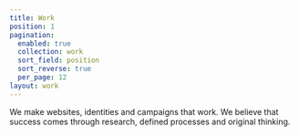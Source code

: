 ```yaml
---
title: Work
position: 1
pagination:
  enabled: true
  collection: work
  sort_field: position
  sort_reverse: true
  per_page: 12
layout: work
---
```


We make websites, identities and campaigns that work. We believe that success comes through research, defined processes and original thinking.